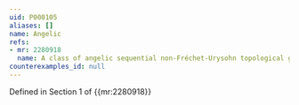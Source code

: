 ```yaml
---
uid: P000105
aliases: []
name: Angelic
refs:
- mr: 2280918
  name: A class of angelic sequential non-Fréchet-Urysohn topological groups
counterexamples_id: null
---
```

Defined in Section 1 of {{mr:2280918}}
